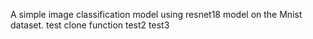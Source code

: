 A simple image classification model using resnet18 model on the Mnist dataset.
test clone function
test2
test3
